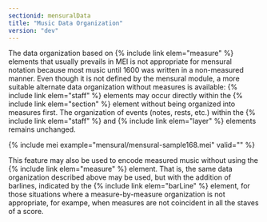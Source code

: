 ```yaml
---
sectionid: mensuralData
title: "Music Data Organization"
version: "dev"
---
```


The data organization based on {% include link elem="measure" %} elements that usually prevails in MEI is not appropriate for mensural notation because most music until 1600 was written in a non-measured manner. Even though it is not defined by the mensural module, a more suitable alternate data organization without measures is available: {% include link elem="staff" %} elements may occur directly within the {% include link elem="section" %} element without being organized into measures first. The organization of events (notes, rests, etc.) within the {% include link elem="staff" %} and {% include link elem="layer" %} elements remains unchanged.

{% include mei example="mensural/mensural-sample168.mei" valid="" %}

This feature may also be used to encode measured music without using the {% include link elem="measure" %} element. That is, the same data organization described above may be used, but with the addition of barlines, indicated by the {% include link elem="barLine" %} element, for those situations where a measure-by-measure organization is not appropriate, for exampe, when measures are not coincident in all the staves of a score.
